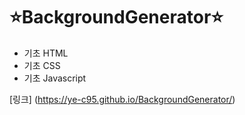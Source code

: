 # ⭐BackgroundGenerator⭐

+ 기초 HTML
+ 기초 CSS
+ 기초 Javascript

[링크] (https://ye-c95.github.io/BackgroundGenerator/)


